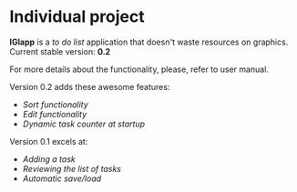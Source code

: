 # Individual project

**IGIapp** is a *to do list* application that doesn't waste resources on graphics.
Current stable version: **0.2**

For more details about the functionality, please, refer to user manual.

Version 0.2 adds these awesome features:
* *Sort functionality*
* *Edit functionality*
* *Dynamic task counter at startup*


Version 0.1 excels at:
* *Adding a task*
* *Reviewing the list of tasks*
* *Automatic save/load*